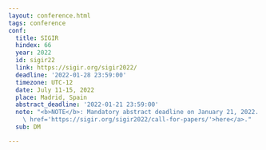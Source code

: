 ```yaml
---
layout: conference.html
tags: conference
conf:
  title: SIGIR
  hindex: 66
  year: 2022
  id: sigir22
  link: https://sigir.org/sigir2022/
  deadline: '2022-01-28 23:59:00'
  timezone: UTC-12
  date: July 11-15, 2022
  place: Madrid, Spain
  abstract_deadline: '2022-01-21 23:59:00'
  note: "<b>NOTE</b>: Mandatory abstract deadline on January 21, 2022. More info <a\
    \ href='https://sigir.org/sigir2022/call-for-papers/'>here</a>."
  sub: DM

---
```

